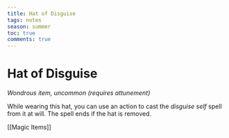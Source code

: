 ---title: Hat of Disguisetags: notesseason: summertoc: truecomments: true---
# Hat of Disguise

*Wondrous item, uncommon (requires attunement)*

While wearing this hat, you can use an action to cast the *disguise self* spell from it at will. The spell ends if the hat is removed.


[[Magic Items]]
